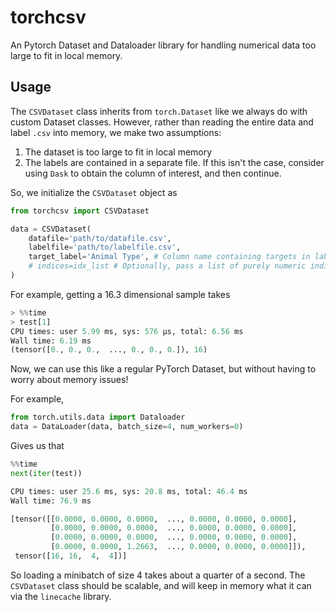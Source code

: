# torchcsv 
An Pytorch Dataset and Dataloader library for handling numerical data too large to fit in local memory.

## Usage
The `CSVDataset` class inherits from `torch.Dataset` like we always do with custom Dataset classes. However, rather than reading the entire data and label `.csv` into memory, we make two assumptions:
1. The dataset is too large to fit in local memory 
2. The labels are contained in a separate file. If this isn't the case, consider using `Dask` to obtain the column of interest, and then continue.

So, we initialize the `CSVDataset` object as 
```python 
from torchcsv import CSVDataset 

data = CSVDataset(
    datafile='path/to/datafile.csv',
    labelfile='path/to/labelfile.csv',
    target_label='Animal Type', # Column name containing targets in labelfile.csv
    # indices=idx_list # Optionally, pass a list of purely numeric indices to use instead of the entire indices of the labelfile 
)
```
For example, getting a 16.3 dimensional sample takes 
```python
> %%time
> test[1]
CPU times: user 5.99 ms, sys: 576 µs, total: 6.56 ms
Wall time: 6.19 ms
(tensor([0., 0., 0.,  ..., 0., 0., 0.]), 16)
```
Now, we can use this like a regular PyTorch Dataset, but without having to worry about memory issues!

For example,
```python
from torch.utils.data import Dataloader 
data = DataLoader(data, batch_size=4, num_workers=0)
```
Gives us that 

```python 
%%time 
next(iter(test))

CPU times: user 25.6 ms, sys: 20.8 ms, total: 46.4 ms
Wall time: 76.9 ms

[tensor([[0.0000, 0.0000, 0.0000,  ..., 0.0000, 0.0000, 0.0000],
         [0.0000, 0.0000, 0.0000,  ..., 0.0000, 0.0000, 0.0000],
         [0.0000, 0.0000, 0.0000,  ..., 0.0000, 0.0000, 0.0000],
         [0.0000, 0.0000, 1.2663,  ..., 0.0000, 0.0000, 0.0000]]),
 tensor([16, 16,  4,  4])]
```

So loading a minibatch of size 4 takes about a quarter of a second. The `CSVDataset` class should be scalable, and will keep in memory what it can via the `linecache` library. 
